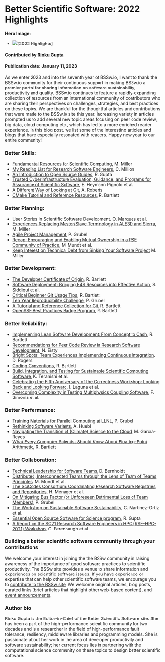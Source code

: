 # Better Scientific Software: 2022 Highlights

**Hero Image:**
- <img src="../../images/Blog_2301_YIRMontage.png" />[2022 Highlights]

#### Contributed by [Rinku Gupta](https://github.com/rinkug "Rinku Gupta GitHub Profile")

#### Publication date: January 11, 2023

As we enter 2023 and into the seventh year of BSSw.io, I want to thank the BSSw.io community for their continuous support in making BSSw.io a premier portal for sharing information on software sustainability, productivity and quality.  BSSw.io continues to feature a rapidly-expanding collection of resources from an international community of contributors who are sharing their perspectives on challenges, strategies, and best practices on these topics. We are thankful for the thoughtful articles and contributions that were made to the BSSw.io site this year. Increasing variety in articles prompted us to add several new topic areas focusing on peer code review, big data, cloud computing etc., which has led to a more enriched reader experience.   In this blog post, we list some of the interesting articles and blogs that have especially resonated with readers. Happy new year to our entire community!

### Better Skills:
- [Fundamental Resources for Scientific Computing](https://bssw.io/items/fundamental-resources-for-scientific-computing), M. Miller
- [My Reading List for Research Software Engineers](https://bssw.io/blog_posts/my-reading-list-for-research-software-engineers), C. Million
- [An Introduction to Open Source Guides](https://bssw.io/items/an-introduction-to-open-source-guides), R. Gupta
- [Trusted Cyberinfrastructure Evaluation, Guidance, and Programs for Assurance of Scientific Software](https://bssw.io/blog_posts/trusted-cyberinfrastructure-evaluation-guidance-and-programs-for-assurance-of-scientific-software), E. Heymann Pignolo et al.
- [A Different Way of Looking at Git](https://bssw.io/blog_posts/a-different-way-of-looking-at-git), A. Roberts
- [CMake Tutorial and Reference Resources](https://bssw.io/items/cmake-tutorial-and-reference-resources), R. Bartlett

### Better Planning:
- [User Stories in Scientific Software Development](https://bssw.io/blog_posts/user-stories-in-scientific-software-development), O. Marques et al.
- [Experiences Replacing Master/Slave Terminology in ALE3D and Sierra](https://bssw.io/blog_posts/experiences-replacing-master-slave-terminology-in-ale3d-and-sierra), M. Miller
- [Agile Project Management](https://bssw.io/items/agile-project-management), P. Grubel
- [Recap: Encouraging and Enabling Mutual Ownership in a RSE Community of Practice](https://bssw.io/blog_posts/recap-encouraging-and-enabling-mutual-ownership-in-a-rse-community-of-practice), M. Mundt et al. 
- [Keep Interest on Technical Debt from Sinking Your Software Project](https://bssw.io/items/keep-interest-on-technical-debt-from-sinking-your-software-project) M. Miller

### Better Development:
- [The Developer Certificate of Origin](https://bssw.io/items/the-developer-certificate-of-origin), R. Bartlett
- [Software Deployment: Bringing E4S Resources into Effective Action](https://bssw.io/blog_posts/software-deployment-bringing-e4s-resources-into-effective-action), S. Siddiqui et al.
- [Critical Beginner Git Usage Tips](https://bssw.io/items/critical-beginner-git-usage-tips), R. Bartlett
- [Ten Year Reproducibility Challenge](https://bssw.io/items/ten-year-reproducibility-challenge), P. Grubel
- [A Tutorial and Reference Collection for Git](https://bssw.io/items/a-tutorial-and-reference-collection-for-git), R. Bartlett
- [OpenSSF Best Practices Badge Program](https://bssw.io/items/openssf-best-practices-badge-program), R. Bartlett

### Better Reliability:
- [Implementing Lean Software Development: From Concept to Cash](https://bssw.io/items/implementing-lean-software-development-from-concept-to-cash), R. Bartlett
- [Recommendations for Peer Code Review in Research Software Development](https://bssw.io/blog_posts/recommendations-for-peer-code-review-in-research-software-development), N. Eisty
- [Bright Spots: Team Experiences Implementing Continuous Integration](https://bssw.io/blog_posts/bright-spots-team-experiences-implementing-continuous-integration). D. Rogers
- [Coding Conventions](https://bssw.io/items/coding-conventions), R. Bartlett
- [Build, Integration, and Testing for Sustainable Scientific Computing Software](https://bssw.io/blog_posts/build-integration-and-testing-for-sustainable-scientific-computing-software), K. Teranishi et al.
- [Celebrating the Fifth Anniversary of the Correctness Workshop: Looking Back and Looking Forward](https://bssw.io/blog_posts/celebrating-the-fifth-anniversary-of-the-correctness-workshop-looking-back-and-looking-forward), I. Laguna et al.
- [Overcoming Complexity in Testing Multiphysics Coupling Software](https://bssw.io/blog_posts/overcoming-complexity-in-testing-multiphysics-coupling-software), F. Simonis et al.

### Better Performance:
- [Training Materials for Parallel Computing at LLNL](https://bssw.io/items/training-materials-for-parallel-computing-at-llnl), P. Grubel 
- [Rethinking Software Variants](https://bssw.io/blog_posts/rethinking-software-variants), A. Huebl
- [Navigating the Transition of (Climate) Science to the Cloud](https://bssw.io/blog_posts/navigating-the-transition-of-climate-science-to-the-cloud), M. García-Reyes
- [What Every Computer Scientist Should Know About Floating-Point Arithmetic](https://bssw.io/items/what-every-computer-scientist-should-know-about-floating-point-arithmetic), R. Bartlett

### Better Collaboration:
- [Technical Leadership for Software Teams](https://bssw.io/items/technical-leadership-for-software-teams), D. Bernholdt
- [Distributed, Interconnected Teams through the Lens of Team of Teams Principles](https://bssw.io/blog_posts/distributed-interconnected-teams-through-the-lens-of-team-of-teams-principles), M. Mundt et al.
- [The SciCodes Consortium: Coordinating Research Software Registries and Repositories](https://bssw.io/blog_posts/the-scicodes-consortium-coordinating-research-software-registries-and-repositories), H. Ménager et al.
- [On Mitigating Bus Factor (or Unforeseen Detrimental Loss of Team Members)](https://bssw.io/items/on-mitigating-bus-factor-or-unforeseen-detrimental-loss-of-team-members), P. Grubel
- [The Workshop on Sustainable Software Sustainability](https://bssw.io/blog_posts/the-workshop-on-sustainable-software-sustainability), C. Martinez-Ortiz et al.
- [Essential Open Source Software for Science program](https://bssw.io/items/essential-open-source-software-for-science-program), R. Gupta
- [A Report on the SC21 Research Software Engineers in HPC (RSE-HPC-2021) Workshop](https://bssw.io/blog_posts/a-report-on-the-sc21-research-software-engineers-in-hpc-rse-hpc-2021-workshop), C. Ferenbaugh et al.

### Building a better scientific software community through your contributions
We welcome your interest in joining the the BSSw community in raising awareness of the importance of good software practices to scientific productivity.  The BSSw site provides a venue to share information and experiences on scientific software issues.   If you have experience or expertise that can help other scientific software teams, we encourage you to [contribute to the BSSw site](https://bssw.io/pages/what-to-contribute-content-for-better-scientific-software).  We welcome original articles, blog posts, curated links (brief articles that highlight other web-based content), and [event announcements](https://bssw.io/events).

### Author bio
Rinku Gupta is the Editor-in-Chief of the Better Scientific Software site. She has been a part of the high-performance scientific community for two decades and is a researcher in the field of high-performance fault tolerance, resiliency, middleware libraries and programming models. She is passionate about her work in the area of developer productivity and software sustainability; her current focus lies in partnering with the computational science community on these topics to design better scientific software.

<!---
Publish: yes
Track: community
Pinned: no
RSS Update: 2023-01-11
Topics: projects and organizations
--->

